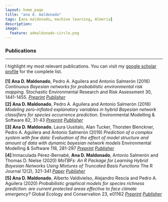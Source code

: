 ```yaml
---
layout: home_page
title: "ana d. maldonado"
tags: [ana maldonado, machine learning, Almeria]
description: 
image:
  feature: admaldonado-circle.png
---
```



<style>
    ol.custom-counter {
        counter-reset: item; /* Initialize the counter */
        list-style-type: none; /* Remove default numbering */
        padding-left: 0; /* Remove default padding */
    }

    ol.custom-counter > li {
        counter-increment: item; /* Increment the counter */
        margin-bottom: 5px; /* Add some space between items */
    }

    ol.custom-counter > li::before {
        content: "[" counter(item) "] "; /* Display the counter with brackets */
        font-weight: bold; /* Optional: make the number bold */
    }
</style>

### Publications
---

<p class="intro"> I highlight my most relevant publications. You can visit my <a href="https://scholar.google.com/citations?user=jZ2-BN4AAAAJ&hl=en">google scholar profile</a> for the complete list.</p>

<ol class="custom-counter">
  <li>
    <strong>Ana D. Maldonado</strong>, Pedro A. Aguilera and Antonio Salmerón (2016)<em> Continuous Bayesian networks for probabilistic environmental risk mapping. </em> Stochastic Environmental Research and Risk Assessment 30, 1441-1455. 
    <a href="/papers/2016-serra-preprint.pdf"><i class="fa fa-file-pdf-o" aria-hidden="true" > Preprint</i></a>
    <a href="https://doi.org/10.1007/s00477-015-1133-2"><i class="ai ai-doi" aria-hidden="true" > Publisher</i></a> 
  </li>
  <li>
    <strong>Ana D. Maldonado</strong>, Pedro A. Aguilera and Antonio Salmerón (2016)<em> Modeling zero-inflated explanatory variables in hybrid Bayesian network classifiers for species occurrence prediction. </em> Environmental Modelling & Software 82, 31-43 
    <a href="/papers/2016-ems-preprint.pdf"><i class="fa fa-file-pdf-o" aria-hidden="true" > Preprint</i></a>
    <a href="https://doi.org/10.1016/j.envsoft.2016.04.003"><i class="ai ai-doi" aria-hidden="true" > Publisher</i></a> 
  </li>
  <li>
    <strong>Ana D. Maldonado</strong>, Laura Uusitalo, Alan Tucker, Thorsten Blenckner, Pedro A. Aguilera and
  Antonio Salmerón (2019)<em> Prediction of a complex system with few data: Evaluation of the effect of model structure and amount of data with dynamic bayesian network models </em> 
    Environmental Modelling & Software 118, 281-297 
    <a href="/papers/2019-ems-preprint.pdf"><i class="fa fa-file-pdf-o" aria-hidden="true" > Preprint</i></a>
    <a href="https://doi.org/10.1016/j.envsoft.2019.04.011"><i class="ai ai-doi" aria-hidden="true" > Publisher</i></a> 
  </li>
  <li>
    Inmaculada Pérez-Bernabé, <strong>Ana D. Maldonado</strong>, Antonio Salmerón and Thomas D. Nielse (2020)<em> MoTBFs: An R Package for Learning Hybrid Bayesian Networks Using Mixtures of Truncated Basis Functions </em> 
    The R Journal 12(2), 321-341 
    <a href="/papers/2020-Rjournal-paper.pdf"><i class="fa fa-file-pdf-o" aria-hidden="true" > Paper</i></a>
    <a href="https://doi.org/10.32614/RJ-2021-019"><i class="ai ai-doi" aria-hidden="true" > Publisher</i></a> 
  </li>
  <li>
    <strong>Ana D. Maldonado</strong>, Alberto Valdivielso, Alejandro Rescia and Pedro A. Aguilera (2020)<em> Probabilistic graphical models for species richness prediction: are current protected areas effective to face climate emergency? </em> Global Ecology and Conservation 23, e01162
    <a href="/papers/2020-gec-preprint.pdf"><i class="fa fa-file-pdf-o" aria-hidden="true" > Preprint</i></a>
    <a href="https://doi.org/10.1016/j.gecco.2020.e01162"><i class="ai ai-doi" aria-hidden="true" > Publisher</i></a> 
  </li>

</ol>



